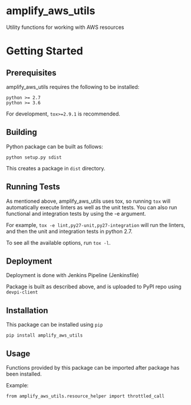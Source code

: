 # amplify_aws_utils

Utility functions for working with AWS resources

# Getting Started
## Prerequisites
amplify_aws_utils requires the following to be installed:
```
python >= 2.7
python >= 3.6
```

For development, `tox>=2.9.1` is recommended.

## Building
Python package can be built as follows:

`python setup.py sdist`

This creates a package in `dist` directory.

## Running Tests
As mentioned above, amplify_aws_utils uses tox, so running `tox` will automatically execute linters as well as the unit tests. You can also run functional and integration tests by using the -e argument.

For example, `tox -e lint,py27-unit,py27-integration` will run the linters, and then the unit and integration tests in python 2.7.

To see all the available options, run `tox -l`.

## Deployment
Deployment is done with Jenkins Pipeline (Jenkinsfile)

Package is built as described above, and is uploaded to PyPI repo using `devpi-client`

## Installation
This package can be installed using `pip`

`pip install amplify_aws_utils`

## Usage
Functions provided by this package can be imported after package has been installed.

Example:

`from amplify_aws_utils.resource_helper import throttled_call`

